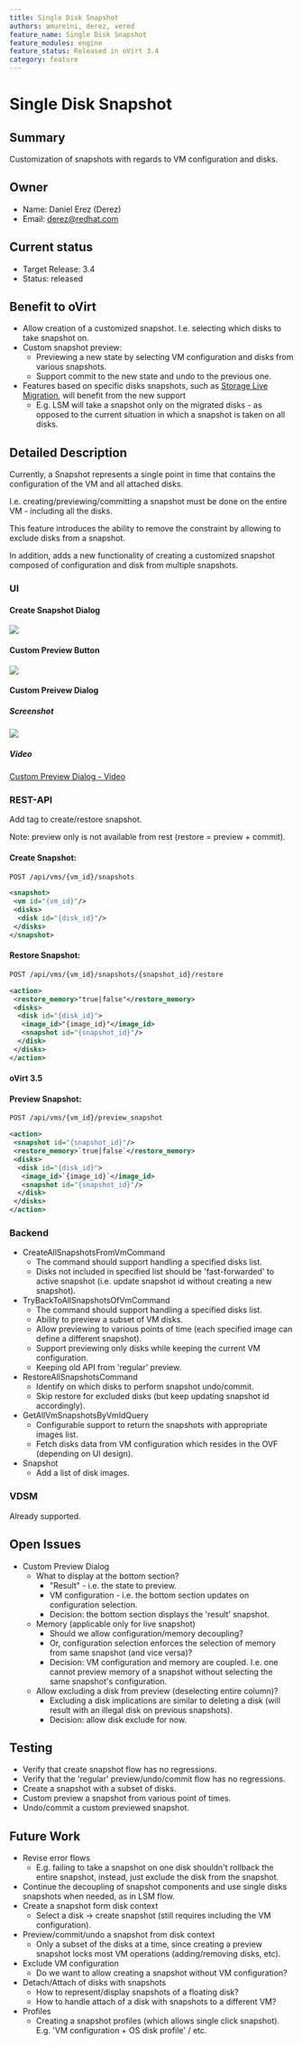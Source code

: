 ```yaml
---
title: Single Disk Snapshot
authors: amureini, derez, vered
feature_name: Single Disk Snapshot
feature_modules: engine
feature_status: Released in oVirt 3.4
category: feature
---
```


# Single Disk Snapshot

## Summary

Customization of snapshots with regards to VM configuration and disks.

## Owner

*   Name: Daniel Erez (Derez)
*   Email: <derez@redhat.com>

## Current status

*   Target Release: 3.4
*   Status: released

## Benefit to oVirt

*   Allow creation of a customized snapshot. I.e. selecting which disks to take snapshot on.
*   Custom snapshot preview:
    -   Previewing a new state by selecting VM configuration and disks from various snapshots.
    -   Support commit to the new state and undo to the previous one.
*   Features based on specific disks snapshots, such as [Storage Live Migration](/develop/release-management/features/storage/storagelivemigration), will benefit from the new support
    -   E.g. LSM will take a snapshot only on the migrated disks - as opposed to the current situation in which a snapshot is taken on all disks.

## Detailed Description

Currently, a Snapshot represents a single point in time that contains the configuration of the VM and all attached disks.

I.e. creating/previewing/committing a snapshot must be done on the entire VM - including all the disks.

This feature introduces the ability to remove the constraint by allowing to exclude disks from a snapshot.

In addition, adds a new functionality of creating a customized snapshot composed of configuration and disk from multiple snapshots.

### UI

#### Create Snapshot Dialog

![](/images/wiki/Create_snapshot_dialog.png)

#### Custom Preview Button

![](/images/wiki/Custom_preview_button.png)

#### Custom Preivew Dialog

##### Screenshot

![](/images/wiki/Custom_preview_dialog.png)

##### Video

[Custom Preview Dialog - Video](media:custom_preview_dialog_video.gz)

### REST-API

Add <disks> tag to create/restore snapshot.

Note: preview only is not available from rest (restore = preview + commit).

#### Create Snapshot:

```xml
POST /api/vms/{vm_id}/snapshots

<snapshot>
 <vm id="{vm_id}"/>
 <disks>
  <disk id="{disk_id}"/>
 </disks>
</snapshot>
```

#### Restore Snapshot:

```xml
POST /api/vms/{vm_id}/snapshots/{snapshot_id}/restore

<action>
 <restore_memory>"true|false"</restore_memory>
 <disks>
  <disk id="{disk_id}">
   <image_id>"{image_id}"</image_id>
   <snapshot id="{snapshot_id}"/>
  </disk>
 </disks>
</action>
```

#### oVirt 3.5

#### Preview Snapshot:

```xml
POST /api/vms/{vm_id}/preview_snapshot

<action>
 <snapshot id="{snapshot_id}"/>
 <restore_memory>`true|false`</restore_memory>
 <disks>
  <disk id="{disk_id}">
   <image_id>`{image_id}`</image_id>
   <snapshot id="{snapshot_id}"/>
  </disk>
 </disks>
</action>
```

### Backend

*   CreateAllSnapshotsFromVmCommand
    -   The command should support handling a specified disks list.
    -   Disks not included in specified list should be 'fast-forwarded' to active snapshot (i.e. update snapshot id without creating a new snapshot).
*   TryBackToAllSnapshotsOfVmCommand
    -   The command should support handling a specified disks list.
    -   Ability to preview a subset of VM disks.
    -   Allow previewing to various points of time (each specified image can define a different snapshot).
    -   Support previewing only disks while keeping the current VM configuration.
    -   Keeping old API from 'regular' preview.
*   RestoreAllSnapshotsCommand
    -   Identify on which disks to perform snapshot undo/commit.
    -   Skip restore for excluded disks (but keep updating snapshot id accordingly).
*   GetAllVmSnapshotsByVmIdQuery
    -   Configurable support to return the snapshots with appropriate images list.
    -   Fetch disks data from VM configuration which resides in the OVF (depending on UI design).
*   Snapshot
    -   Add a list of disk images.

### VDSM

Already supported.

## Open Issues

*   Custom Preview Dialog
    -   What to display at the bottom section?
        -   "Result" - i.e. the state to preview.
        -   VM configuration - i.e. the bottom section updates on configuration selection.
        -   Decision: the bottom section displays the 'result' snapshot.
    -   Memory (applicable only for live snapshot)
        -   Should we allow configuration/memory decoupling?
        -   Or, configuration selection enforces the selection of memory from same snapshot (and vice versa)?
        -   Decision: VM configuration and memory are coupled. I.e. one cannot preview memory of a snapshot without selecting the same snapshot's configuration.
    -   Allow excluding a disk from preview (deselecting entire column)?
        -   Excluding a disk implications are similar to deleting a disk (will result with an illegal disk on previous snapshots).
        -   Decision: allow disk exclude for now.

## Testing

*   Verify that create snapshot flow has no regressions.
*   Verify that the 'regular' preview/undo/commit flow has no regressions.
*   Create a snapshot with a subset of disks.
*   Custom preview a snapshot from various point of times.
*   Undo/commit a custom previewed snapshot.

## Future Work

*   Revise error flows
    -   E.g. failing to take a snapshot on one disk shouldn't rollback the entire snapshot, instead, just exclude the disk from the snapshot.
*   Continue the decoupling of snapshot components and use single disks snapshots when needed, as in LSM flow.
*   Create a snapshot form disk context
    -   Select a disk -> create snapshot (still requires including the VM configuration).
*   Preview/commit/undo a snapshot from disk context
    -   Only a subset of the disks at a time, since creating a preview snapshot locks most VM operations (adding/removing disks, etc).
*   Exclude VM configuration
    -   Do we want to allow creating a snapshot without VM configuration?
*   Detach/Attach of disks with snapshots
    -   How to represent/display snapshots of a floating disk?
    -   How to handle attach of a disk with snapshots to a different VM?
*   Profiles
    -   Creating a snapshot profiles (which allows single click snapshot). E.g. 'VM configuration + OS disk profile' / etc.
